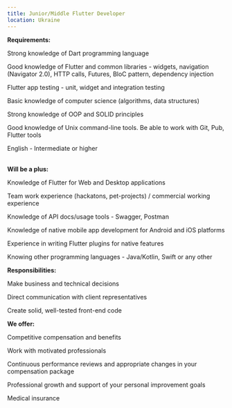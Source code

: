 ```yaml
---
title: Junior/Middle Flutter Developer
location: Ukraine
---
```

**Requirements:**

Strong knowledge of Dart programming language

Good knowledge of Flutter and common libraries - widgets, navigation (Navigator 2.0), HTTP calls, Futures, BloC pattern, dependency injection

Flutter app testing - unit, widget and integration testing

Basic knowledge of computer science (algorithms, data structures)

Strong knowledge of OOP and SOLID principles

Good knowledge of Unix command-line tools. Be able to work with Git, Pub, Flutter tools

English - Intermediate or higher

\
**Will be a plus:**

Knowledge of Flutter for Web and Desktop applications

Team work experience (hackatons, pet-projects) / commercial working experience

Knowledge of API docs/usage tools - Swagger, Postman

Knowledge of native mobile app development for Android and iOS platforms

Experience in writing Flutter plugins for native features

Knowing other programming languages - Java/Kotlin, Swift or any other



**Responsibilities:**

Make business and technical decisions

Direct communication with client representatives

Create solid, well-tested front-end code



**We offer:**

Competitive compensation and benefits

Work with motivated professionals

Continuous performance reviews and appropriate changes in your compensation package

Professional growth and support of your personal improvement goals

Medical insurance